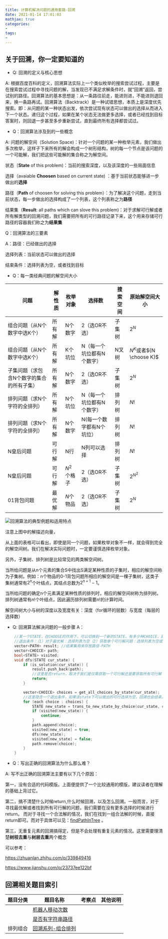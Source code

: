 ```yaml
---
title: 计算机解决问题的通用套路-回溯
date: 2021-01-14 17:01:03
mathjax: true
categories:
- 
tags: 
- 
---
```


## 关于回溯，你一定要知道的

* Q: 回溯的定义与核心思想

A: 根据百度百科的定义，回溯算法实际上一个类似枚举的搜索尝试过程，主要是在搜索尝试过程中寻找问题的解，当发现已不满足求解条件时，就“回溯”返回，尝试别的路径。回溯算法的基本思想是：从一条路往前走，能进则进，不能进则退回来，换一条路再试。回溯算法（Backtrack）是一种试错思想，本质上是深度优先搜索。即：从问题的某一种状态出发，依次尝试现有状态可以做出的选择从而进入下一个状态。递归这个过程，如果在某个状态无法做更多选择，或者已经找到目标答案时，则回退一步甚至多步重新尝试，直到最终所有选择都尝试过。

* Q：回溯算法涉及到的一些概念

A: 问题的解空间（Solution Space)：针对一个问题的某一种枚举元素，我们做出多次枚举，这样子下来所有的解会构成一个树形结构，树的每一个节点是该问题的一个可能解，我们把这些可能解的集合称之为解空间。

状态（**State** of this problem)：当前的搜索深度，以及该深度的一些局面信息

选择（avaiable **Choosen** based on current state) ：基于当前状态能够进一步做出的**选择**

路径（**Path** of choosen for solving this problem）：为了解决这个问题，走到当前状态，每一步做出的选择构成了一个列表，这个列表称之为**路径**

结果集（**Result**: all paths which can slove this problem)：对于求解可行解或者所有解类型的回溯问题，我们需要把所有的可行路径记录下来，这个用来存储可行路径的容器我们称之为**结果集**

Q：回溯算法的三要素

A：路径：已经做出的选择

选择列表：当前状态可以做出的选择

结束条件：选择列表为空，或者找到目标

<!-- more -->

* Q：每一类经典问题的解空间大小

|  问题 | 解性质|枚举对象 |选择数   |搜索空间|原始解空间大小|
|  ----  | ----|---- |----  |----|----  |
|组合问题（从N个数字中选K个）|所有解| N个数字 |2（选OR不选）|子集树|$2^N$|
|组合问题（从N个数字中选K个）|所有解| K个坑位 |N（每一个坑位都有N个数字）|N叉树|$N^K$或者${N \choose K}$|
|子集问题（求包含N个数字的集合的所有子集）|所有解| N个数字 |2（选OR不选）|子集树|$2^N$|
|排列问题（求N个字符的全排列）|所有解| N个坑位 |N（每一个坑位都有N个数字）|排列树|$N!$|
|排列问题（求N个字符的全排列）|所有解| N个数字 |N(每一个数字都有N个坑位）|排列树|$N!$|
|N皇后问题|可行解  |N行|N列可以选择|排列树|$N!$|
|N皇后问题| 可行解|$N^2$个格子 |2（选OR不选）|子集树|$2^{N^2}$|
|01背包问题| 最优解|$N$个物品 |2（选OR不选）|子集树|$2^N$|

![回溯算法的典型例题和适用特点](http://cdn.b5mang.com/202111402329.png)

注意上图中的解描述向量，

从上面的表格可以看出，即使是同一个问题，如果枚举对象不一样，就会得到完全的解空间树。我们在解决实际问题时，一定要谨慎选择枚举对象。

另外，子集树、排列树是比较常见的两类解空间树。

当所给问题是从n个元素的集合S中找出S满足某种性质的子集时，相应的解空间称为子集树。例如：n个物品的0-1背包问题所相应的解空间是一棵子集树，这类子集树通常有$2^n$个叶结点，其结点总数为$2^{n+1}-1$。

当所给问题的确定n个元素满足某种性质的排列时，相应的解空间树称为排列树。排列树通常有$n!$个叶结点，因此遍历排列树需要$n!$的计算时间。

解空间树大小与树的深度以及宽度有关：深度（for循环的层数）与宽度（每层的选择数）

* Q: 回溯算法解决问题的一般步骤
A：

```cpp
    //某一个STATE，在CHOOSE的作用下，可以切换到一个新的STATE。有多少种CHOICE，就会有多少种新的STATE。
    //退出条件：（1）对于最优解：选择列表为空（2）获取单个可行解问题：选择列表为空或者找到一组解
    vector<PATH> result; //结果集用来存放路径-PATH
    vector<CHOICE> path;
    bool<STATE> visited;
    void dfs(STATE cur_state) {
        if (is_solution(cur_state)) {
            result.push_back(path);
            //这里是否return，取决于我们是仅需获取一个可行解还是要获取所有可行解
            return;
        }

        vector<CHOICE> choices = get_all_choices_by_state(cur_state);
        //这里隐含一个退出条件，如果该state下可以做出的可行选择为空，回溯也会结束。
        for (each choice : choices) {
            STATE new_state = trans_to_new_state_by_choice(cur_state, choice);
            if (visited(new_state)) { 
                continue;
            }
            path.append(choice);
            visited[new_state] = true;
            dfs(new_state);
            visited[new_state] = false;
            path.remove(choice);
        }
    }
```

* Q：写出正确的回溯算法为什么那么难？

A: 写不出正确的回溯算法主要有以下几个原因：

第一，没有合适的代码模版。上面便提供了一个比较通用的模版，建议读者在理解的基础上背过它。

第二，搞不清楚什么时候return,什么时候回溯，以及怎么回溯。一般而言，对于寻找最优解或者找到所有可行解的问题，我们需要在没有更多选择的时候进行return。
而对于寻找一个合法解的情况，我们在找到一组合法解的时候，直接return即可。而对于具体可以见：[findPathInTree](../findPathInTree.html) 。

第三，无重复元素的回溯搞得定，但是不会处理有重复元素的情况。这里需要理清楚**树枝去重**与**树层去重**两个概念

可以参考：

https://zhuanlan.zhihu.com/p/339849416

https://www.jianshu.com/p/23737ee122bf

## 回溯相关题目索引

|  题目分类 | 题目名称 |考察点   |其他说明|
|  ----  | ---- |----  |----  |
|| [机器人移动次数](moving_cnt.html)  ||
|| [是否有字符串路径](has_str_path.html)  ||
|排列组合| [回溯系列-组合排列](../classic_mutant/combination_permutation.html)  ||
